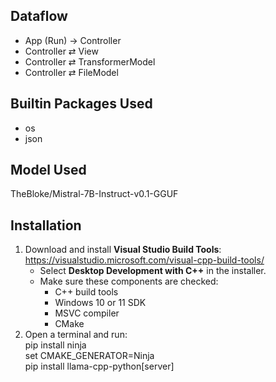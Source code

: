 ## Dataflow
- App (Run) → Controller
- Controller ⇄ View
- Controller ⇄ TransformerModel
- Controller ⇄ FileModel

## Builtin Packages Used
- os
- json

## Model Used
TheBloke/Mistral-7B-Instruct-v0.1-GGUF 

## Installation
1. Download and install **Visual Studio Build Tools**:  
   https://visualstudio.microsoft.com/visual-cpp-build-tools/ 
   - Select **Desktop Development with C++** in the installer.  
   - Make sure these components are checked:  
     - C++ build tools  
     - Windows 10 or 11 SDK  
     - MSVC compiler  
     - CMake  
2. Open a terminal and run:\
pip install ninja\
set CMAKE_GENERATOR=Ninja\
pip install llama-cpp-python[server]
